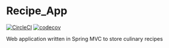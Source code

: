 # Recipe_App
[![CircleCI](https://circleci.com/gh/Netherwulf/RecipeApp/tree/mysql-usage.svg?style=svg)](https://circleci.com/gh/Netherwulf/RecipeApp/tree/mysql-usage)
[![codecov](https://codecov.io/gh/Netherwulf/RecipeApp/branch/master/graph/badge.svg)](https://codecov.io/gh/Netherwulf/RecipeApp)

Web application written in Spring MVC to store culinary recipes
